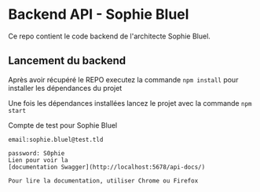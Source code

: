 # Backend API - Sophie Bluel

Ce repo contient le code backend de l'architecte Sophie Bluel. 

## Lancement du backend

Après avoir récupéré le REPO executez la commande `npm install` pour installer les dépendances du projet

Une fois les dépendances installées lancez le projet avec la commande `npm start`

Compte de test pour Sophie Bluel

```
email:sophie.bluel@test.tld

password: S0phie
Lien pour voir la
[documentation Swagger](http://localhost:5678/api-docs/)

Pour lire la documentation, utiliser Chrome ou Firefox


